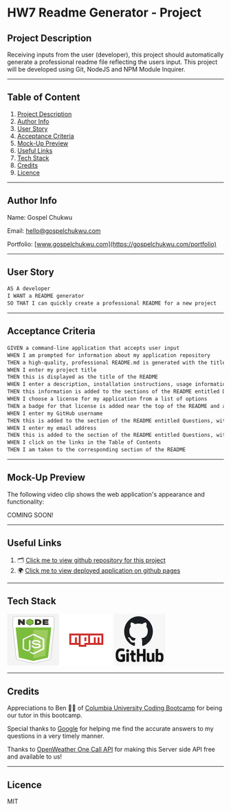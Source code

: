 # HW7 Readme Generator - Project

## Project Description

Receiving inputs from the user (developer), this project should automatically generate a professional readme file reflecting the users input. This project will be developed using Git, NodeJS and NPM Module Inquirer.

---

## Table of Content

1. [Project Description](https://github.com/Brondchux/hw6-weather-dashboard#project-description)
2. [Author Info](https://github.com/Brondchux/hw6-weather-dashboard#author-info)
3. [User Story](https://github.com/Brondchux/hw6-weather-dashboard#user-story)
4. [Acceptance Criteria](https://github.com/Brondchux/hw6-weather-dashboard#acceptance-criteria)
5. [Mock-Up Preview](https://github.com/Brondchux/hw6-weather-dashboard#mock-up-preview)
6. [Useful Links](https://github.com/Brondchux/hw6-weather-dashboard#useful-links)
7. [Tech Stack](https://github.com/Brondchux/hw6-weather-dashboard#tech-stack)
8. [Credits](https://github.com/Brondchux/hw6-weather-dashboard#credits)
9. [Licence](https://github.com/Brondchux/hw6-weather-dashboard#licence)

---

## Author Info

Name: Gospel Chukwu

Email: hello@gospelchukwu.com

Portfolio: [www.gospelchukwu.com](https://gospelchukwu.com/portfolio)

---

## User Story

```md
AS A developer
I WANT a README generator
SO THAT I can quickly create a professional README for a new project
```

---

## Acceptance Criteria

```md
GIVEN a command-line application that accepts user input
WHEN I am prompted for information about my application repository
THEN a high-quality, professional README.md is generated with the title of my project and sections entitled Description, Table of Contents, Installation, Usage, License, Contributing, Tests, and Questions
WHEN I enter my project title
THEN this is displayed as the title of the README
WHEN I enter a description, installation instructions, usage information, contribution guidelines, and test instructions
THEN this information is added to the sections of the README entitled Description, Installation, Usage, Contributing, and Tests
WHEN I choose a license for my application from a list of options
THEN a badge for that license is added near the top of the README and a notice is added to the section of the README entitled License that explains which license the application is covered under
WHEN I enter my GitHub username
THEN this is added to the section of the README entitled Questions, with a link to my GitHub profile
WHEN I enter my email address
THEN this is added to the section of the README entitled Questions, with instructions on how to reach me with additional questions
WHEN I click on the links in the Table of Contents
THEN I am taken to the corresponding section of the README
```

---

## Mock-Up Preview

The following video clip shows the web application's appearance and functionality:

COMING SOON!

<!-- ![The weather app includes a search option, a list of cities, and a five-day forecast and current weather conditions for Atlanta.](./assets/images/weather-dashboard-demo.png) -->

---

## Useful Links

1. 🗂 [Click me to view github repository for this project](https://github.com/Brondchux/hw6-weather-dashboard/)
2. 🌍 [Click me to view deployed application on github pages](https://brondchux.github.io/hw6-weather-dashboard/)

---

## Tech Stack

![nodejs logo](./assets/images/techs/nodejs.png)
![npm logo](./assets/images/techs/npm.png)
![github logo](./assets/images/techs/github.png)

---

## Credits

Appreciations to Ben 🙌🏾 of [Columbia University Coding Bootcamp](https://bootcamp.cvn.columbia.edu/coding/landing-ftpt/?s=Google-Brand&msg_cv_scta=4&msg_cv_stbn=1&msg_cv_fcta=1&dki=Learn%20Coding&pkw=%2Bcolumbia%20%2Bcoding%20%2Bbootcamp&pcrid=471112563836&pmt=b&utm_source=google&utm_medium=cpc&utm_campaign=GGL%7CCOLUMBIA-UNIVERSITY%7CSEM%7CCODING%7C-%7COFL%7CTIER-1%7CALL%7CBRD%7CBMM%7CCore%7CBootcamp&utm_term=%2Bcolumbia%20%2Bcoding%20%2Bbootcamp&s=google&k=%2Bcolumbia%20%2Bcoding%20%2Bbootcamp&utm_adgroupid=111600049635&utm_locationphysicalms=9067609&utm_matchtype=b&utm_network=g&utm_device=c&utm_content=471112563836&utm_placement=&gclid=CjwKCAjwlrqHBhByEiwAnLmYUA8CIItksRJF6IT6XMX8WOOJBO-jtCRkzXZhI2gvsZrFEpYdRXy54RoC6jQQAvD_BwE&gclsrc=aw.ds) for being our tutor in this bootcamp.

Special thanks to [Google](https://www.google.com) for helping me find the accurate answers to my questions in a very timely manner.

Thanks to [OpenWeather One Call API](https://openweathermap.org/api/one-call-api) for making this Server side API free and available to us!

---

## Licence

MIT
